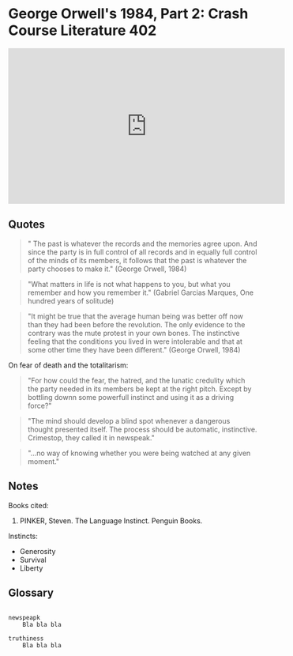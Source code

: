 # George Orwell's 1984, Part 2: Crash Course Literature 402

<iframe width="560" height="315" src="https://www.youtube.com/embed/JBYqV2sK918?si=-vTVa3WdX8k05Jug" title="YouTube video player" frameborder="0" allow="accelerometer; autoplay; clipboard-write; encrypted-media; gyroscope; picture-in-picture; web-share" referrerpolicy="strict-origin-when-cross-origin" allowfullscreen></iframe>

## Quotes

> " The past is whatever the records and the 
> memories agree upon. And since the party is
> in full control of all records and in equally
> full control of the minds of its members, it
> follows that the past is whatever the party chooses to make it."
> (George Orwell, 1984)

> "What matters in life is not what happens to you, but what you remember and how you remember it."
> (Gabriel Garcias Marques, One hundred years of solitude)

> "It might be true that the average human being
> was better off now than they had been before
> the revolution. The only evidence to the
> contrary was the mute protest in your own
> bones. The instinctive feeling that the conditions
> you lived in were intolerable and that at some
> other time they have been different."
> (George Orwell, 1984)

On fear of death and the totalitarism:

> "For how could the fear, the hatred, and the
> lunatic credulity which the party needed in its
> members be kept at the right pitch. Except by
> bottling downn some powerfull instinct and
> using it as a driving force?"

> "The mind should develop a blind spot whenever
> a dangerous thought presented itself.
> The process should be automatic, instinctive.
> Crimestop, they called it in newspeak."

> "...no way of knowing whether you were being
> watched at any given moment."


## Notes

Books cited:

1. PINKER, Steven. The Language Instinct. Penguin Books.

Instincts:

- Generosity
- Survival
- Liberty


## Glossary

```{glossary}

newspeapk
    Bla bla bla

truthiness
    Bla bla bla



```